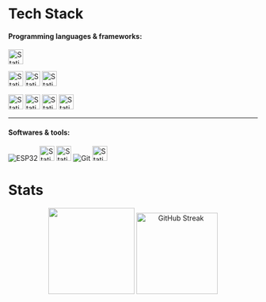 # Tech Stack

#### Programming languages & frameworks:

<img alt="Static Badge" src="https://img.shields.io/badge/Python-blue?logo=python&logoSize=auto&logoColor=FFFFFF&style=for-the-badge" height=30>

<img alt="Static Badge" src="https://img.shields.io/badge/C%23-purple?logo=sharp&logoColor=white&logoSize=auto&style=for-the-badge" height=30> <img alt="Static Badge" src="https://img.shields.io/badge/C%2B%2B-00599C?style=for-the-badge&logo=c%2B%2B&logoColor=white" height=30> <img alt="Static Badge" src="https://img.shields.io/badge/.NET-512BD4?style=for-the-badge&logo=dotnet&logoColor=white&logoColor=white" height=30>

<img alt="Static Badge" src="https://img.shields.io/badge/HTML5-E34F26?style=for-the-badge&logo=html5&logoColor=white" height=30> <img alt="Static Badge" src="https://img.shields.io/badge/CSS3-1572B6?style=for-the-badge&logo=css3&logoColor=white" height=30> <img alt="Static Badge" src="https://img.shields.io/badge/JavaScript-FFA116?style=for-the-badge&logo=javascript&logoColor=white" height=30> <img alt="Static Badge" src="https://img.shields.io/badge/Chart%20js-FF6384?style=for-the-badge&logo=chartdotjs&logoColor=white" height=30>

---

#### Softwares & tools:

![ESP32](https://img.shields.io/badge/-ESP32-FFA116?style=for-the-badge&logo=Arduino&logoColor=white) 
<img alt="Static Badge" src="https://img.shields.io/badge/Unity-black?logo=unity&logoColor=white&logoSize=auto&style=for-the-badge" height=30> 
<img alt="Static Badge" src="https://img.shields.io/badge/Android_Studio-brightgreen?logo=androidstudio&logoColor=white&style=for-the-badge" height=30>
![Git](	https://img.shields.io/badge/GIT-E44C30?style=for-the-badge&logo=git&logoColor=white)
<img alt="Static Badge" src="https://img.shields.io/badge/Godot-478CBF?style=for-the-badge&logo=GodotEngine&logoColor=white" height=30>

# Stats

<p align="center">
  <img height="174" src="https://github-readme-stats.vercel.app/api?username=Nuggets10&show_icons=true&theme=gruvbox&show&rank_icon=percentile&text_color=ffffff&title_color=f5d520&icon_color=f5d520&border_color=f5d520" />
  <img height=164 src="https://leetcode-stats.vercel.app/api?username=Nuggets10&theme=Dark" alt="GitHub Streak" />
</p>






